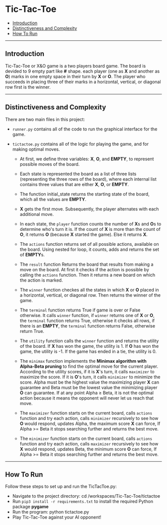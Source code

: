 # Tic-Tac-Toe

- [Introduction](#introduction)
- [Distinctiveness and Complexity](#distinctiveness-and-complexity)
- [How To Run](#how-to-run)

-----------------------------------------------------------------------------
## Introduction

Tic-Tac-Toe or X&O game is a two players board game. The board is devided to 9 empty part like **#** shape. each player (one as **X** and another as **O**) marks in one empty space in their turn by **X** or **O**. The player who succeeds in placing three of their marks in a horizontal, vertical, or diagonal row first is the winner.

-----------------------------------------------------------------------------
## Distinctiveness and Complexity

There are two main files in this project:

- `runner.py` contains all of the code to run the graphical interface for the game.

- `tictactoe.py` contains all of the logic for playing the game, and for making optimal moves. 

    - At first, we define three variables: **X**, **O**, and **EMPTY**, to represent possible moves of the board.
   
    - Each state is represented the board as a list of three lists (representing the three rows of the board), where each internal list contains three values that are either **X**, **O**, or **EMPTY**.
   
    - The function initial_state returns the starting state of the board, which all the values are **EMPTY**.
   
    - **X** gets the first move. Subsequently, the player alternates with each additional move.
  
    - In each state, the `player` function counts the number of **X**s and **O**s to determine who's turn it is. If the count of **X** is more than the count of **O**, it returns **O** (because **X** started the game). Else it returns **X**.
  
    - The `actions` function returns set of all possible actions, available on the board. Using nested for loop, it counts, adds and returns the set of **EMPTY**s.
  
    - The `result` function Returns the board that results from making a move on the board. At first it checks if the action is possible by calling the `actions` function. Then it returns a new board on which the action is marked.
  
    - The `winner` function checkes all the states in which **X** or **O** placed in a horizontal, vertical, or diagonal row. Then returns the winner of the game.
  
    - The `terminal` function returns True if game is over or False otherwise. It calls `winner` function, if `winner` returns one of **X** or **O**, the `terminal` function returns True, otherwise it checks all rows, if there is an **EMPTY**, the `terminal` function returns False, otherwise return True.
  
    - The `utility` function calls the `winner` function and returns the utility of the board. If **X** has won the game, the utility is 1. If **O** has won the game, the utility is -1. If the game has ended in a tie, the utility is 0.
  
    - The `minimax` function implements the **Minimax algorithm with Alpha-Beta pruning** to find the optimal move for the current player. According to the utility scores, if it is **X**'s turn, it calls `maximizer` to maximize the score. If it is **O**'s turn, it calls `minimizer` to minimize the score. Alpha must be the highest value the maximizing player **X** can guarantee and Beta must be the lowest value the minimizing player **O** can guarantee. If at any point Alpha ≥ Beta, it is not the optimal action because it means the opponent will never let us reach that move.
  
    - The `maximizer` function starts on the current board, calls `actions` function and try each action, calls `minimizer` recursively to see how **O** would respond, updates Alpha, the maximum score **X** can force,  If Alpha >= Beta it stops searching further and returns the best move.
  
    - The `minimizer` function starts on the current board, calls `actions` function and try each action, calls `maximizer` recursively to see how **X** would respond, updates Beta, the minimum score **O** can force,  If Alpha >= Beta it stops searching further and returns the best move.

-----------------------------------------------------------------------------
## How To Run

Follow these steps to set up and run the TicTacToe.py:

- Navigate to the project directory: cd /workspaces/Tic-Tac-Toe/tictactoe
- Run `pip3 install -r requirements.txt` to install the required Python package **pygame**
- Run the program: python tictactoe.py
- Play Tic-Tac-Toe against your AI opponent!
